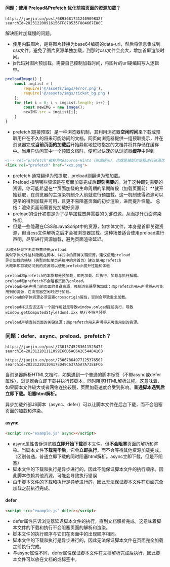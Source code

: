 #### 问题：使用 Preload&Prefetch 优化前端页面的资源加载？

```http
https://juejin.cn/post/6893681741240909832?searchId=202312200916156FF870535F804667E80C
```

解决图片加载慢的问题。

+ 使用内联图片，是将图片转换为base64编码的data-url，然后将信息集成到css文件，避免了图片资源单独加载，到那时css文件会变大，增加首屏渲染时间。
+ js代码对图片预加载。需要自己控制加载时间，将图片的url硬编码写入逻辑中。

```js
preloadImage() {
    const imgList = [
        require('@/assets/imgs/error.png'),
        require('@/assets/imgs/ticket_bg.png')
    ];
    for (let i = 0; i < imgList.length; i++) {
        const newIMG = new Image();
        newIMG.src = imgList[i];
    }
}
```

+ prefetch(链接预取）是一种浏览器机制，其利用浏览器**空闲时间**来下载或预取用户在不久的将来可能访问的文档。网页向浏览器提供一组预取提示，并在浏览器完成**当前页面的加载后**开始静默地拉取指定的文档并将其存储在缓存中。当用户访问其中一个预取文档时，便可以快速的从浏览器**缓存**中得到

```html
<!-- rel="prefetch"被称为Resource-Hints（资源提示），也就是辅助浏览器进行资源优化的指令。 -->
<link rel="prefetch" href="xxx.png">
```

+ prefetch 通常翻译为预提取，preload则翻译为预加载。
+ Preload 指明哪些资源是在页面加载完成后**即刻需要**的。对于这种即刻需要的资源，你可能希望在**页面加载的生命周期的早期阶段（加载页面前）**就开始获取，在浏览器的主渲染机制介入前就进行预加载。这一机制使得资源可以更早的得到加载并可用，且更不易阻塞页面的初步渲染，进而提升性能。
总结：渲染页面前需要先加载好资源
+ preload的设计初衷是为了尽早加载首屏需要的关键资源，从而提升页面渲染性能。
+ 但是一些隐藏在CSS和JavaScript中的资源，如字体文件，本身是首屏关键资源，但当css文件解析之后才会被浏览器加载。这种场景适合使用preload进行声明，尽早进行资源加载，避免页面渲染延迟。

```text
大部分场景下无需特意使用preload
类似字体文件这种隐藏在脚本、样式中的首屏关键资源，建议使用preload
异步加载的模块（典型的如单页系统中的非首页）建议使用prefetch
大概率即将被访问到的资源可以使用prefetch提升性能和体验

preload和prefetch的本质都是预加载，即先加载、后执行，加载与执行解耦。
preload和prefetch不会阻塞页面的onload。
preload用来声明当前页面的关键资源，强制浏览器尽快加载；而prefetch用来声明将来可能用到的资源，在浏览器空闲时进行加载。
preload的字体资源必须设置crossorigin属性，否则会导致重复加载。

preload样式应该还有一个副作用就是导致window.onload提前执行，导致window.getComputedStyle(dom).xxx 执行不符合预期

preload声明当前页面的关键资源；而prefetch用来声明将来可能用到的资源。
```



### 问题：defer、async、preload、prefetch？

```https
https://juejin.cn/post/7301574528361152547?searchId=202312201111099E66D5AC6A2C544D410B

https://juejin.cn/post/7306786497712537650?searchId=20231220110417E049C637A5A7A73EEFC6
```

当浏览器解析HTML文档时，如果遇到一个普通的脚本标签（不带async或defer属性），浏览器会立即下载并执行该脚本，同时阻塞HTML解析过程。这意味着，如果脚本文件较大或者网络连接较慢，页面加载速度会受到影响。**普通脚本遇到后立即下载。阻塞html解析。**

异步加载外部JS脚本（async、defer）可以让脚本文件在后台下载，而不会阻塞页面的加载和渲染。

#### async

```html
<script src="example.js" async></script>
```

+ async属性告诉浏览器**立即开始下载**脚本文件，但**不会阻塞**页面的解析和渲染。当脚本文件**下载完毕后**，它会**立即执行**，而不会等待其他资源加载完成。（区别普通，普通立即下载的同时阻塞html解析。async立即下载，但是不阻塞）
+ 脚本文件的下载和执行是异步进行的，因此不能保证脚本文件的执行顺序。因此脚本依赖其他资源，可能会导致执行错误
+ 由于脚本文件的下载和执行是异步进行的，因此无法保证脚本文件在页面完全加载之前执行完成。

#### defer

```html
<script src="example.js" defer></script>
```

+ defer属性告诉浏览器延迟脚本文件的执行，直到文档解析完成。这意味着脚本文件的下载和执行不会阻塞页面的解析和渲染。
+ 脚本文件的执行顺序与它们在页面中的出现顺序相同。
+ 脚本文件的下载和执行是异步进行的，因此无法保证脚本文件在页面完全加载之前执行完成。
+ 与async属性不同，defer属性保证脚本文件在文档解析完成后执行，因此脚本文件可以放在文档的<head>或<body>标签中。

